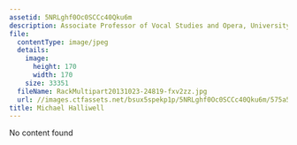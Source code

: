 ```yaml
---
assetid: 5NRLghf0Oc0SCCc40Qku6m
description: Associate Professor of Vocal Studies and Opera, University of Sydney
file:
  contentType: image/jpeg
  details:
    image:
      height: 170
      width: 170
    size: 33351
  fileName: RackMultipart20131023-24819-fxv2zz.jpg
  url: //images.ctfassets.net/bsux5spekp1p/5NRLghf0Oc0SCCc40Qku6m/575a50b23d1e8917812bfe52ac616670/RackMultipart20131023-24819-fxv2zz.jpg
title: Michael Halliwell
---
```

No content found